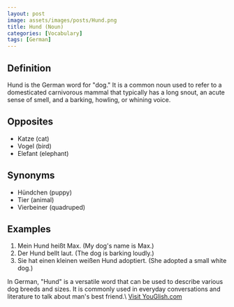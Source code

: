```yaml
---
layout: post
image: assets/images/posts/Hund.png
title: Hund (Noun)
categories: [Vocabulary]
tags: [German]
---
```


## Definition

Hund is the German word for "dog." It is a common noun used to refer to a domesticated carnivorous mammal that typically has a long snout, an acute sense of smell, and a barking, howling, or whining voice. 

## Opposites

- Katze (cat)
- Vogel (bird)
- Elefant (elephant)

## Synonyms

- Hündchen (puppy)
- Tier (animal)
- Vierbeiner (quadruped)

## Examples

1. Mein Hund heißt Max. (My dog's name is Max.)
2. Der Hund bellt laut. (The dog is barking loudly.)
3. Sie hat einen kleinen weißen Hund adoptiert. (She adopted a small white dog.)

In German, "Hund" is a versatile word that can be used to describe various dog breeds and sizes. It is commonly used in everyday conversations and literature to talk about man's best friend.\ <a id="yg-widget-0" class="youglish-widget" data-query="Hund" data-lang="german" data-components="8412" data-auto-start="0" data-bkg-color="theme_light" data-title="How%20to%20pronounce%20Hund%20in%20German"  rel="nofollow" href="https://youglish.com">Visit YouGlish.com</a><script async src="https://youglish.com/public/emb/widget.js" charset="utf-8"></script>